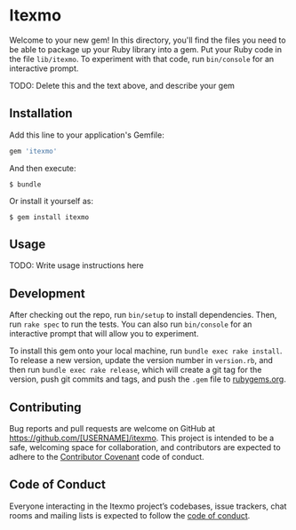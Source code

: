 # Itexmo

Welcome to your new gem! In this directory, you'll find the files you need to be able to package up your Ruby library into a gem. Put your Ruby code in the file `lib/itexmo`. To experiment with that code, run `bin/console` for an interactive prompt.

TODO: Delete this and the text above, and describe your gem

## Installation

Add this line to your application's Gemfile:

```ruby
gem 'itexmo'
```

And then execute:

    $ bundle

Or install it yourself as:

    $ gem install itexmo

## Usage

TODO: Write usage instructions here

## Development

After checking out the repo, run `bin/setup` to install dependencies. Then, run `rake spec` to run the tests. You can also run `bin/console` for an interactive prompt that will allow you to experiment.

To install this gem onto your local machine, run `bundle exec rake install`. To release a new version, update the version number in `version.rb`, and then run `bundle exec rake release`, which will create a git tag for the version, push git commits and tags, and push the `.gem` file to [rubygems.org](https://rubygems.org).

## Contributing

Bug reports and pull requests are welcome on GitHub at https://github.com/[USERNAME]/itexmo. This project is intended to be a safe, welcoming space for collaboration, and contributors are expected to adhere to the [Contributor Covenant](http://contributor-covenant.org) code of conduct.

## Code of Conduct

Everyone interacting in the Itexmo project’s codebases, issue trackers, chat rooms and mailing lists is expected to follow the [code of conduct](https://github.com/[USERNAME]/itexmo/blob/master/CODE_OF_CONDUCT.md).
